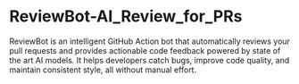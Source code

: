# ReviewBot-AI_Review_for_PRs
ReviewBot is an intelligent GitHub Action bot that automatically reviews your pull requests and provides actionable code feedback powered by state of the art AI models. It helps developers catch bugs, improve code quality, and maintain consistent style, all without manual effort.
